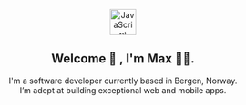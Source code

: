 <p align="center">
  <a href="mailto:max.baboshko@gmail.com" target="_blank">
    <img width="46px" alt="JavaScript logo" src="https://www.computerhope.com/jargon/j/javascript.png">
  </a>
</p>

<h2 align="center">
  Welcome 👋 , I'm Max 👨‍💻.
</h2>
 
<p align="center">
  I'm a software developer currently based in Bergen, Norway.<br/>
  I’m adept at building exceptional web and mobile apps.
</p>
